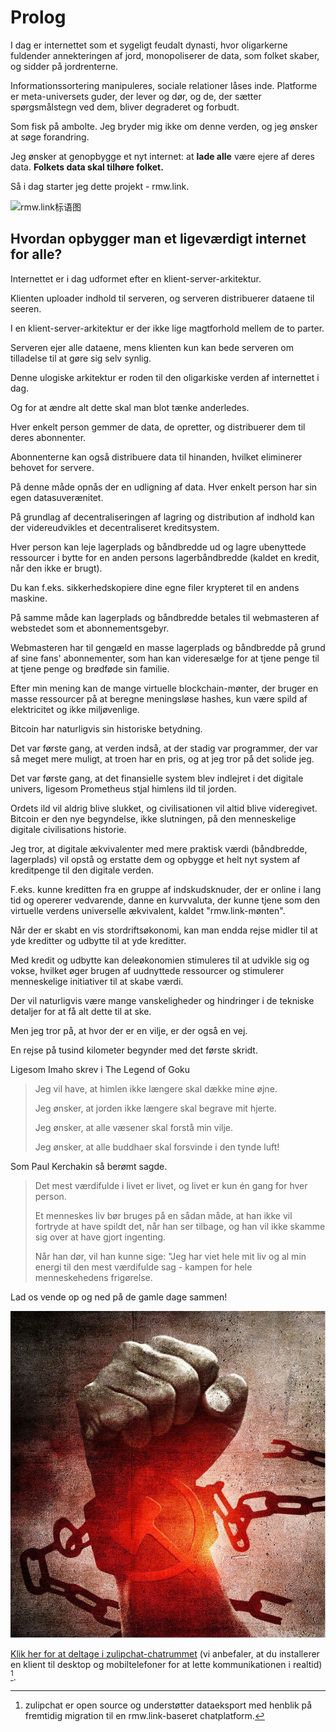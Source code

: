 # Prolog

I dag er internettet som et sygeligt feudalt dynasti, hvor oligarkerne fuldender annekteringen af jord, monopoliserer de data, som folket skaber, og sidder på jordrenterne.

Informationssortering manipuleres, sociale relationer låses inde. Platforme er meta-universets guder, der lever og dør, og de, der sætter spørgsmålstegn ved dem, bliver degraderet og forbudt.

Som fisk på ambolte. Jeg bryder mig ikke om denne verden, og jeg ønsker at søge forandring.

Jeg ønsker at genopbygge et nyt internet: at **lade alle** være ejere af deres data. **Folkets data skal tilhøre folket.**

Så i dag starter jeg dette projekt - rmw.link.

![rmw.link标语图](/slogan.svg)

## Hvordan opbygger man et ligeværdigt internet for alle?

Internettet er i dag udformet efter en klient-server-arkitektur.

Klienten uploader indhold til serveren, og serveren distribuerer dataene til seeren.

I en klient-server-arkitektur er der ikke lige magtforhold mellem de to parter.

Serveren ejer alle dataene, mens klienten kun kan bede serveren om tilladelse til at gøre sig selv synlig.

Denne ulogiske arkitektur er roden til den oligarkiske verden af internettet i dag.

Og for at ændre alt dette skal man blot tænke anderledes.

Hver enkelt person gemmer de data, de opretter, og distribuerer dem til deres abonnenter.

Abonnenterne kan også distribuere data til hinanden, hvilket eliminerer behovet for servere.

På denne måde opnås der en udligning af data. Hver enkelt person har sin egen datasuverænitet.

På grundlag af decentraliseringen af lagring og distribution af indhold kan der videreudvikles et decentraliseret kreditsystem.

Hver person kan leje lagerplads og båndbredde ud og lagre ubenyttede ressourcer i bytte for en anden persons lagerbåndbredde (kaldet en kredit, når den ikke er brugt).

Du kan f.eks. sikkerhedskopiere dine egne filer krypteret til en andens maskine.

På samme måde kan lagerplads og båndbredde betales til webmasteren af webstedet som et abonnementsgebyr.

Webmasteren har til gengæld en masse lagerplads og båndbredde på grund af sine fans' abonnementer, som han kan videresælge for at tjene penge til at tjene penge og brødføde sin familie.

Efter min mening kan de mange virtuelle blockchain-mønter, der bruger en masse ressourcer på at beregne meningsløse hashes, kun være spild af elektricitet og ikke miljøvenlige.

Bitcoin har naturligvis sin historiske betydning.

Det var første gang, at verden indså, at der stadig var programmer, der var så meget mere muligt, at troen har en pris, og at jeg tror på det solide jeg.

Det var første gang, at det finansielle system blev indlejret i det digitale univers, ligesom Prometheus stjal himlens ild til jorden.

Ordets ild vil aldrig blive slukket, og civilisationen vil altid blive videregivet. Bitcoin er den nye begyndelse, ikke slutningen, på den menneskelige digitale civilisations historie.

Jeg tror, at digitale ækvivalenter med mere praktisk værdi (båndbredde, lagerplads) vil opstå og erstatte dem og opbygge et helt nyt system af kreditpenge til den digitale verden.

F.eks. kunne kreditten fra en gruppe af indskudsknuder, der er online i lang tid og opererer vedvarende, danne en kurvvaluta, der kunne tjene som den virtuelle verdens universelle ækvivalent, kaldet "rmw.link-mønten".

Når der er skabt en vis stordriftsøkonomi, kan man endda rejse midler til at yde kreditter og udbytte til at yde kreditter.

Med kredit og udbytte kan deleøkonomien stimuleres til at udvikle sig og vokse, hvilket øger brugen af uudnyttede ressourcer og stimulerer menneskelige initiativer til at skabe værdi.

Der vil naturligvis være mange vanskeligheder og hindringer i de tekniske detaljer for at få alt dette til at ske.

Men jeg tror på, at hvor der er en vilje, er der også en vej.

En rejse på tusind kilometer begynder med det første skridt.

Ligesom Imaho skrev i The Legend of Goku

> Jeg vil have, at himlen ikke længere skal dække mine øjne.
> 
> Jeg ønsker, at jorden ikke længere skal begrave mit hjerte.
> 
> Jeg ønsker, at alle væsener skal forstå min vilje.
> 
> Jeg ønsker, at alle buddhaer skal forsvinde i den tynde luft!

Som Paul Kerchakin så berømt sagde.

> Det mest værdifulde i livet er livet, og livet er kun én gang for hver person.
> 
> Et menneskes liv bør bruges på en sådan måde, at han ikke vil fortryde at have spildt det, når han ser tilbage, og han vil ikke skamme sig over at have gjort ingenting.
> 
> Når han dør, vil han kunne sige: "Jeg har viet hele mit liv og al min energi til den mest værdifulde sag - kampen for hele menneskehedens frigørelse.

Lad os vende op og ned på de gamle dage sammen!

![](https://raw.githubusercontent.com/gcxfd/img/gh-pages/1.jpg)

[Klik her for at deltage i zulipchat-chatrummet](https://rmw.zulipchat.com) (vi anbefaler, at du installerer en klient til desktop og mobiltelefoner for at lette kommunikationen i realtid) [^1].

[^1]: zulipchat er open source og understøtter dataeksport med henblik på fremtidig migration til en rmw.link-baseret chatplatform.